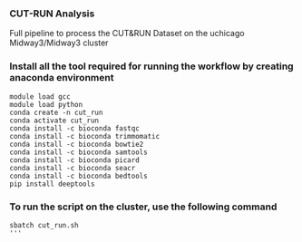 ### CUT-RUN Analysis
Full pipeline to process the CUT&RUN Dataset on the uchicago Midway3/Midway3 cluster

### Install all the tool required for running the workflow by creating anaconda environment 

```
module load gcc
module load python
conda create -n cut_run
conda activate cut_run
conda install -c bioconda fastqc
conda install -c bioconda trimmomatic
conda install -c bioconda bowtie2
conda install -c bioconda samtools
conda install -c bioconda picard
conda install -c bioconda seacr
conda install -c bioconda bedtools
pip install deeptools
```

### To run the script on the cluster, use the following command
```
sbatch cut_run.sh
'''
